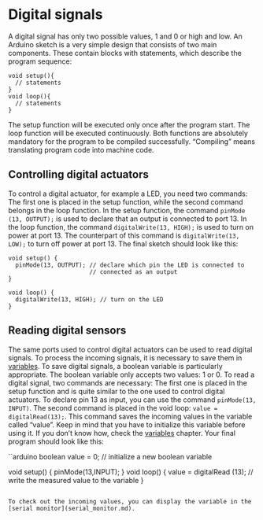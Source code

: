 # Digital signals

A digital signal has only two possible values, 1 and 0 or high and low. An Arduino sketch is a very simple design that consists of two main components. These contain blocks with statements, which describe the program sequence:

```arduino
void setup(){
  // statements
}
void loop(){
  // statements
}
```

The setup function will be executed only once after the program start. The loop function will be executed continuously.  Both functions are absolutely mandatory for the program to be compiled successfully.
“Compiling” means translating program code into machine code.

## Controlling digital actuators

To control a digital actuator, for example a LED, you need two commands:
The first one is placed in the setup function, while the second command belongs in the loop function.
In the setup function, the command `pinMode (13, OUTPUT);` is used to declare that an output is connected to port 13.
In the loop function, the command `digitalWrite(13, HIGH);` is used to turn on power at port 13. The counterpart of this command is `digitalWrite(13, LOW);` to turn off power at port 13.
The final sketch should look like this:

```arduino
void setup() {
  pinMode(13, OUTPUT); // declare which pin the LED is connected to
                       // connected as an output
}

void loop() {
  digitalWrite(13, HIGH); // turn on the LED
}
```

## Reading digital sensors

The same ports used to control digital actuators can be used to read digital signals. To process the incoming signals, it is necessary to save them in [variables](variables.md).
To save digital signals, a boolean variable is particularly appropriate. The boolean variable only accepts two values: 1 or 0.
To read a digital signal, two commands are necessary: The first one is placed in the setup function and is quite similar to the one used to control digital actuators. To declare pin 13 as input, you can use the command `pinMode(13, INPUT)`.
The second command is placed in the void loop: `value = digitalRead(13);`. This command saves the incoming values in the variable called “value”. Keep in mind that you have to initialize this variable before using it. If you don’t know how, check the [variables](variables.md) chapter.
Your final program should look like this:

``arduino
boolean value = 0;          // initialize a new boolean variable

void setup() {
  pinMode(13,INPUT);
}
void loop() {
  value = digitalRead (13); // write the measured value to the variable
}
```

To check out the incoming values, you can display the variable in the [serial monitor](serial_monitor.md).

